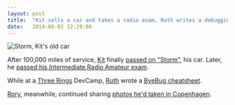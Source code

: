 ```yaml
---
layout: post
title:  "Kit sells a car and takes a radio exam, Ruth writes a debugging cheatsheet, and Rory continues sharing photos of Copenhagen"
date:   2014-06-02 12:29:06
---
```


![Storm, Kit's old car](https://reaperkit.files.wordpress.com/2014/05/dscf0106.jpg?w=650)

After 100,000 miles of service, [Kit][kit] finally [passed on "Storm"](https://reaperkit.wordpress.com/2014/05/10/storm-abates/), his car. Later, he [passed his Intermediate Radio Amateur exam](https://reaperkit.wordpress.com/2014/06/01/2m0ktl/).

While at a [Three Rings](http://www.threerings.org.uk) DevCamp, [Ruth][ruth] wrote a [ByeBug cheatsheet](http://fleeblewidget.co.uk/2014/05/byebug-cheatsheet/).

[Rory][rory], meanwhile, continued sharing [photos he'd taken in Copenhagen](http://lightpriority.net/2014/05/wonderful-copenhagen-part-2/).

[adam-g]:  http://strokeyadam.livejournal.com/
[adam-w]:  http://www.ad-space.org.uk/
[andy-k]:  http://theguidemark3.livejournal.com/
[andy-r]:  http://selfdoubtgun.wordpress.com/
[beth]:    http://littlegreenbeth.livejournal.com/
[bryn]:    http://randomlyevil.org.uk/
[claire]:  http://nowebsite.co.uk/blog/
[dan]:     http://www.scatmania.org/
[ele]:     http://ele-is-crazy.livejournal.com/
[fiona]:   http://fionafish.wordpress.com/
[hayley]:  http://leelee1983.livejournal.com/
[jen]:     http://scleip.livejournal.com/
[jimmy]:   http://vikingjim.livejournal.com/
[jta]:     http://blog.electricquaker.co.uk/
[kit]:     http://reaperkit.wordpress.com/
[liz]:     http://norasdollhouse.livejournal.com/
[malbo21]: http://malbo21.wordpress.com/
[matt-p]:  http://myzelik.livejournal.com/
[matt-r]:  http://matt-inthe-hat.livejournal.com/
[paul]:    http://blog.pacifist.co.uk/
[penny]:   http://thepennyfaerie.livejournal.com/
[pete]:    http://loonybin345.livejournal.com/
[rory]:    http://razinaber.livejournal.com/
[ruth]:    http://fleeblewidget.co.uk/
[sarah]:   http://starlight-sarah.livejournal.com/
[sian]:    http://elgingerbread.wordpress.com/
[sundeep]: https://mentalwillness.wordpress.com/
